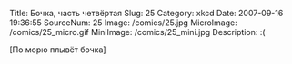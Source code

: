 Title: Бочка, часть четвёртая 
Slug: 25 
Category: xkcd 
Date: 2007-09-16 19:36:55 
SourceNum: 25 
Image: /comics/25.jpg 
MicroImage: /comics/25_micro.gif 
MiniImage: /comics/25_mini.jpg 
Description: :( 

[По морю плывёт бочка]